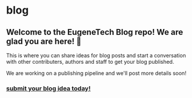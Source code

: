 # blog

## Welcome to the EugeneTech Blog repo!  We are glad you are here! :tada:

This is where you can share ideas for blog posts and start a conversation with other contributers, authors and staff to get your blog published.

We are working on a publishing pipeline and we'll post more details soon!

### [submit your blog idea today!](https://github.com/EugTech/blog/issues/new)

